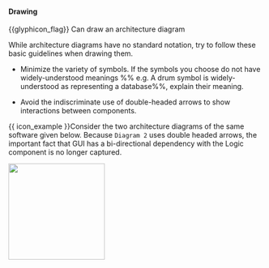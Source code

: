 <div id="title">

#### Drawing

</div>

<span id="prereqs"></span>

<span id="outcomes">{{glyphicon_flag}} Can draw an architecture diagram</span>

<div id="body">

While architecture diagrams have no standard notation, try to follow these basic guidelines when drawing them.

* Minimize the variety of symbols. If the symbols you choose do not have widely-understood meanings %%&nbsp;e.g. A drum symbol is widely-understood as representing a database%%, explain their meaning.

* Avoid the indiscriminate use of double-headed arrows to show interactions between components.

<tip-box> 

{{ icon_example }}Consider the two architecture diagrams of the same software given below. Because `Diagram 2` uses double headed arrows, the important fact that GUI has a bi-directional dependency with the Logic component is no longer captured.

<img src="{{baseUrl}}/architecture/architectureDiagrams/drawing/images/tip.png" height="190" />
<p/>

</tip-box>

</div>

<div id="extras">
</div>
